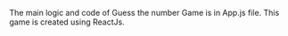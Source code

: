 The main logic and code of Guess the number Game is in App.js file.
This game is created using ReactJs.